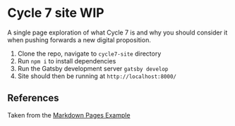 # Cycle 7 site WIP

A single page exploration of what Cycle 7 is and why you should consider it when pushing forwards a new digital proposition.

1. Clone the repo, navigate to `cycle7-site` directory
2. Run `npm i` to install dependencies
3. Run the Gatsby development server `gatsby develop`
4. Site should then be running at `http://localhost:8000/`

## References

Taken from the [Markdown Pages Example](https://www.gatsbyjs.org/docs/adding-markdown-pages/)
